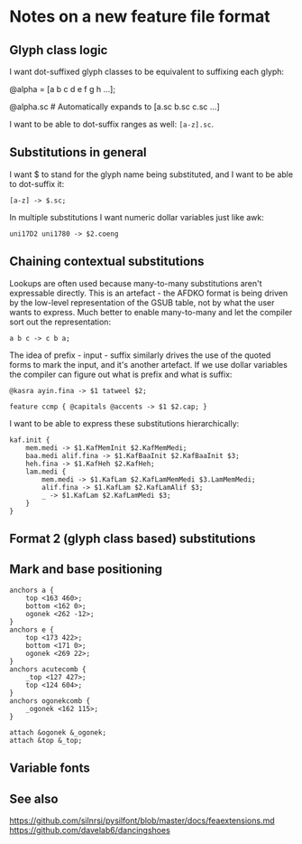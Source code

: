 # Notes on a new feature file format

## Glyph class logic

I want dot-suffixed glyph classes to be equivalent to suffixing each glyph:

  @alpha = [a b c d e f g h ...];

  @alpha.sc # Automatically expands to [a.sc b.sc c.sc ...]

I want to be able to dot-suffix ranges as well: `[a-z].sc`.

## Substitutions in general

I want $ to stand for the glyph name being substituted, and I want to be able to dot-suffix it:

    [a-z] -> $.sc;

In multiple substitutions I want numeric dollar variables just like awk:

    uni17D2 uni1780 -> $2.coeng

## Chaining contextual substitutions

Lookups are often used because many-to-many substitutions aren't expressable
directly. This is an artefact - the AFDKO format is being driven by the low-level representation of the GSUB table, not by what the user wants to express. Much better to enable many-to-many and let the compiler sort out the representation:

    a b c -> c b a;

The idea of prefix - input - suffix similarly drives the use of the quoted forms to mark the input, and it's another artefact. If we use dollar variables the compiler can figure out what is prefix and what is suffix:

    @kasra ayin.fina -> $1 tatweel $2;

    feature ccmp { @capitals @accents -> $1 $2.cap; }

I want to be able to express these substitutions hierarchically:

    kaf.init {
        mem.medi -> $1.KafMemInit $2.KafMemMedi;
        baa.medi alif.fina -> $1.KafBaaInit $2.KafBaaInit $3;
        heh.fina -> $1.KafHeh $2.KafHeh;
        lam.medi {
            mem.medi -> $1.KafLam $2.KafLamMemMedi $3.LamMemMedi;
            alif.fina -> $1.KafLam $2.KafLamAlif $3;
            _ -> $1.KafLam $2.KafLamMedi $3;
        }
    }

## Format 2 (glyph class based) substitutions

## Mark and base positioning

    anchors a {
        top <163 460>;
        bottom <162 0>;
        ogonek <262 -12>;
    }
    anchors e {
        top <173 422>;
        bottom <171 0>;
        ogonek <269 22>;
    }
    anchors acutecomb {
        _top <127 427>;
        top <124 604>;
    }
    anchors ogonekcomb {
        _ogonek <162 115>;
    }

    attach &ogonek &_ogonek;
    attach &top &_top;

## Variable fonts


## See also

https://github.com/silnrsi/pysilfont/blob/master/docs/feaextensions.md
https://github.com/davelab6/dancingshoes